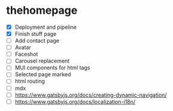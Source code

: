 # thehomepage

- [x] Deployment and pipeline
- [x] Finish stuff page
- [ ] Add contact page
- [ ] Avatar
- [ ] Faceshot
- [ ] Carousel replacement
- [ ] MUI components for html tags
- [ ] Selected page marked
- [ ] html routing
- [ ] mdx
- [ ] https://www.gatsbyjs.org/docs/creating-dynamic-navigation/
- [ ] https://www.gatsbyjs.org/docs/localization-i18n/